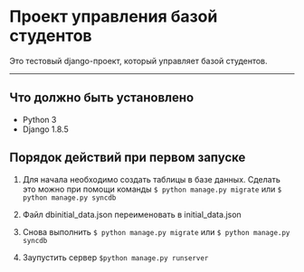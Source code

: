 Проект управления базой студентов
===================


Это тестовый django-проект, который управляет базой студентов. 

----------


Что должно быть установлено
-------------

* Python 3
* Django 1.8.5
 
 Порядок действий при первом запуске
-------------
1. Для начала необходимо создать таблицы в базе данных. Сделать это можно при помощи  команды 
  `$ python manage.py migrate` 
или 
  `$ python manage.py syncdb`

2. Файл dbinitial_data.json переименовать в initial_data.json
3. Снова выполнить 
  `$ python manage.py migrate` 
или 
  `$ python manage.py syncdb`
4. Заупустить сервер 
  `$python manage.py runserver`


